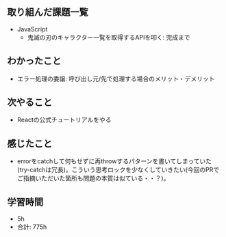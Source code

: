 ## 取り組んだ課題一覧

- JavaScript
    - 鬼滅の刃のキャラクター一覧を取得するAPIを叩く: 完成まで

## わかったこと
- エラー処理の委譲: 呼び出し元/先で処理する場合のメリット・デメリット

## 次やること
- Reactの公式チュートリアルをやる
## 感じたこと
- errorをcatchして何もせずに再throwするパターンを書いてしまっていた(try-catchは冗長)。こういう思考ロックを少なくしていきたい(今回のPRでご指摘いただいた箇所も問題の本質は似ている・・？)。
## 学習時間

- 5h
- 合計: 775h